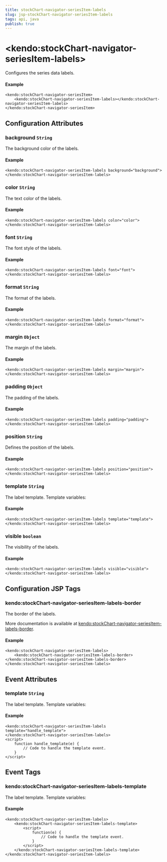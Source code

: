 ```yaml
---
title: stockChart-navigator-seriesItem-labels
slug: jsp-stockChart-navigator-seriesItem-labels
tags: api, java
publish: true
---
```


# \<kendo:stockChart-navigator-seriesItem-labels\>

Configures the series data labels.

#### Example
    <kendo:stockChart-navigator-seriesItem>
        <kendo:stockChart-navigator-seriesItem-labels></kendo:stockChart-navigator-seriesItem-labels>
    </kendo:stockChart-navigator-seriesItem>

## Configuration Attributes

### background `String`

The background color of the labels.

#### Example
    <kendo:stockChart-navigator-seriesItem-labels background="background">
    </kendo:stockChart-navigator-seriesItem-labels>

### color `String`

The text color of the labels.

#### Example
    <kendo:stockChart-navigator-seriesItem-labels color="color">
    </kendo:stockChart-navigator-seriesItem-labels>

### font `String`

The font style of the labels.

#### Example
    <kendo:stockChart-navigator-seriesItem-labels font="font">
    </kendo:stockChart-navigator-seriesItem-labels>

### format `String`

The format of the labels.

#### Example
    <kendo:stockChart-navigator-seriesItem-labels format="format">
    </kendo:stockChart-navigator-seriesItem-labels>

### margin `Object`

The margin of the labels.

#### Example
    <kendo:stockChart-navigator-seriesItem-labels margin="margin">
    </kendo:stockChart-navigator-seriesItem-labels>

### padding `Object`

The padding of the labels.

#### Example
    <kendo:stockChart-navigator-seriesItem-labels padding="padding">
    </kendo:stockChart-navigator-seriesItem-labels>

### position `String`

Defines the position of the labels.

#### Example
    <kendo:stockChart-navigator-seriesItem-labels position="position">
    </kendo:stockChart-navigator-seriesItem-labels>

### template `String`

The label template. Template variables:

#### Example
    <kendo:stockChart-navigator-seriesItem-labels template="template">
    </kendo:stockChart-navigator-seriesItem-labels>

### visible `boolean`

The visibility of the labels.

#### Example
    <kendo:stockChart-navigator-seriesItem-labels visible="visible">
    </kendo:stockChart-navigator-seriesItem-labels>


##  Configuration JSP Tags

### kendo:stockChart-navigator-seriesItem-labels-border

The border of the labels.

More documentation is available at [kendo:stockChart-navigator-seriesItem-labels-border](stockchart/navigator-seriesitem-labels-border).

#### Example

    <kendo:stockChart-navigator-seriesItem-labels>
        <kendo:stockChart-navigator-seriesItem-labels-border></kendo:stockChart-navigator-seriesItem-labels-border>
    </kendo:stockChart-navigator-seriesItem-labels>


## Event Attributes

### template `String`

The label template. Template variables:

#### Example
    <kendo:stockChart-navigator-seriesItem-labels template="handle_template">
    </kendo:stockChart-navigator-seriesItem-labels>
    <script>
        function handle_template(e) {
            // Code to handle the template event.
        }
    </script>

## Event Tags

### kendo:stockChart-navigator-seriesItem-labels-template

The label template. Template variables:

#### Example
    <kendo:stockChart-navigator-seriesItem-labels>
        <kendo:stockChart-navigator-seriesItem-labels-template>
            <script>
                function(e) {
                    // Code to handle the template event.
                }
            </script>
        </kendo:stockChart-navigator-seriesItem-labels-template>
    </kendo:stockChart-navigator-seriesItem-labels>

